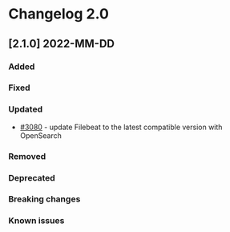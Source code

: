 # Changelog 2.0

## [2.1.0] 2022-MM-DD

### Added

### Fixed

### Updated

- [#3080](https://github.com/epiphany-platform/epiphany/issues/3080) - update Filebeat to the latest compatible version with OpenSearch

### Removed

### Deprecated

### Breaking changes

### Known issues
